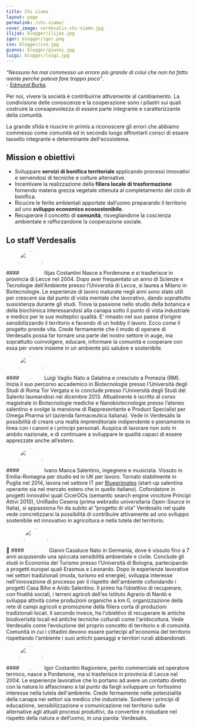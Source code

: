 ```yaml
---
title: Chi siamo
layout: page
permalink: /chi-siamo/
cover_image: verdesalis-chi-siamo.jpg
ilijas: blogger/ilijas.jpg
igor: blogger/igor.png
ivo: blogger/ivo.jpg
gianni: blogger/gianni.jpg
luigi: blogger/luigi.jpg
---
```



*“Nessuno ha mai commesso un errore più grande di colui che non ha fatto niente
perché poteva fare troppo poco”*.<br />- [Edmund Burke](http://en.wikipedia.org/wiki/Edmund_Burke).

Per noi, vivere la società è contribuirne attivamente al cambiamento.
La condivisione delle conoscenze e la cooperazione sono i pilastri sui quali
costruire la consapevolezza di essere parte integrante e caratterizzante della
comunità.

La grande sfida è riuscire in primis a riconoscere gli errori che abbiamo
commesso come comunità ed in secondo luogo affrontarli consci di essere tassello
integrante e determinante dell'ecosistema.


Mission e obiettivi
---

  - Sviluppare **servizi di bonifica territoriale** applicando processi innovativi e servendosi di tecniche e colture alternative.
  - Incentivare la realizzazione della **filiera locale di trasformazione** fornendo materia grezza vegetale ottenuta al completamento del ciclo di bonifica.
  - Ricucire le ferite ambientali apportate dall’uomo preparando il territorio ad uno **sviluppo economico ecosostenibile**.
  - Recuperare il concetto di **comunità**, risvegliandone la coscienza ambientale e rafforzandone la cooperazione sociale.


Lo staff Verdesalis
---


####<img style="border-radius:54px;width:64px;height:64px;" src="/images/{{ page.ilijas }}"> Ilijas Costantini
Nasce a Pordenone e si trasferisce in provincia di Lecce nel 2004.
Dopo aver frequentato un anno di Scienze e Tecnologie dell'Ambiente presso
l’Università di Lecce, si laurea a Milano in Biotecnologie. Le esperienze di
lavoro maturate negli anni sono state utili per crescere sia dal punto di vista
mentale che lavorativo, dando soprattutto sussistenza durante gli studi.
Trova la passione nello studio della botanica e della biochimica interessandosi
alla canapa sotto il punto di vista industriale e medico per le sue molteplici
qualità. E’ rimasto nel suo paese d’origine sensibilizzando il territorio e
facendo di un hobby il lavoro. Ecco come il progetto prende vita.
Crede fermamente che il modo di operare di Verdesalis possa far tornare una
parte del nostro settore in auge, ma soprattutto coinvolgere, educare,
informare la comunità e cooperare con essa per vivere insieme in un ambiente più
salubre e sostenibile.


####<img style="border-radius:54px;width:64px;height:64px;" src="/images/{{ page.luigi }}"> Luigi Vaglio
Nato a Galatina e cresciuto a Pomezia (RM). Inizia il suo percorso accademico in
Biotecnologie presso l’Università degli Studi di Roma Tor Vergata e lo conclude
presso l’Università degli Studi del Salento laureandosi nel dicembre 2013.
Attualmente è iscritto al corso magistrale in Biotecnologie mediche e
Nanobiotecnologie presso l’ateneo salentino e svolge la mansione di
Rappresentante e Product Specialist per Omega Pharma srl (azienda farmaceutica
italiana). Vede in Verdesalis la possibilità di creare una realtà imprenditoriale
indipendente e pienamente in linea con i canoni e i principi personali.
Auspica di lavorare non solo in ambito nazionale, e di continuare a
sviluppare le qualità capaci di essere apprezzate anche all’estero.


####<img style="border-radius:54px;width:64px;height:64px;" src="/images/{{ page.ivo }}"> Ivano Manca
Salentino, ingegnere e musicista. Vissuto in Emilia-Romagna per studio ed in UK
per lavoro. Tornato stabilmente in Puglia nel 2014, lavora nel settore IT per
<a href="http://www.blueprimates.com/" title="Blueprimates Drupal Web Agency" target="_blank">Blueprimates</a>
(start-up salentina operante sia nel mercato estero che in quello italiano).
Cofondatore in progetti innovativi quali CicerOOs (semantic search engine vincitore Principi Attivi 2010),
UniRadio Cesena (prima webradio universitaria Open-Source in Italia), si appassiona fin
da subito al “progetto di vita” Verdesalis nel quale vede concretizzarsi la
possibilità di contribuire attivamente ad uno sviluppo sostenibile ed innovativo
in agricoltura e nella tutela del territorio.


####<img style="border-radius:54px;width:64px;height:64px;" src="/images/{{ page.gianni }}"> Gianni Casaluce
Nato in Germania, dove è vissuto fino a 7 anni acquisendo una spiccata
sensibilità ambientale e civile. Conclude gli studi in Economia del Turismo
presso l’Università di Bologna, partecipando a progetti europei quali
Erasmus e Leonardo. Dopo le esperienze lavorative nei settori tradizionali
(moda, turismo ed energie), sviluppa interesse nell'innovazione di processo per
il rispetto dell'ambiente cofondando i progetti Casa Biho e Arido Salentino.
Il primo ha l’obiettivo di recuperare, con finalità sociali, i terreni agricoli
dell'ex Istituto Agrario di Nardò e sviluppa attività come produzioni organiche
a km 0, organizzazione della rete di campi agricoli e promozione della filiera
corta di produzioni tradizionali locali. Il secondo invece, ha l'obiettivo di
recuperare le antiche biodiverisità locali ed antiche tecniche colturali come
l'aridocoltura. Vede Verdesalis come l’evoluzione del proprio concetto di
territorio e di comunità. Comunità in cui i cittadini devono essere partecipi
all'economia del territorio rispettando l'ambiente i suoi antichi paesaggi e
territori rurali abbandonati.


####<img style="border-radius:54px;width:64px;height:64px;" src="/images/{{ page.igor }}"> Igor Costantini
Ragioniere, perito commerciale ed operatore termico, nasce a Pordenone, ma si
trasferisce in provincia di Lecce nel 2004. Le esperienze lavorative che lo portano
ad avere un contatto diretto con la natura lo affascinano a tal punto da fargli
sviluppare un fortissimo interesse nella tutela dell'ambiente. Crede fermamente
nelle potenzialità della canapa nei settori sia medico che industriale.
Sostiene i principi di educazione, sensibilizzazione e comunicazione nel
territorio sulle alternative agli attuali processi produttivi, da convertire e
ristudiare nel rispetto della natura e dell’uomo, in una parola: Verdesalis.
